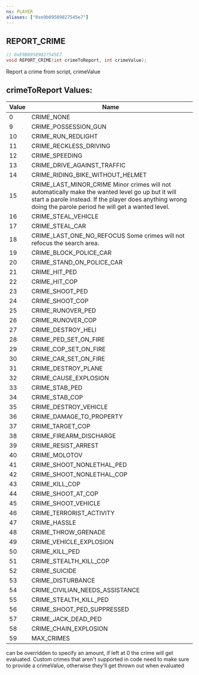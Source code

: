 ```yaml
---
ns: PLAYER
aliases: ["0xe9b09589827545e7"]
---
```

## REPORT_CRIME

```c
// 0xE9B09589827545E7
void REPORT_CRIME(int crimeToReport, int crimeValue);
```

Report a crime from script, crimeValue

## crimeToReport Values:
| Value | Name |
| --- | --- |
| 0 | CRIME_NONE |
| 9 | CRIME_POSSESSION_GUN |
| 10 | CRIME_RUN_REDLIGHT |
| 11 | CRIME_RECKLESS_DRIVING |
| 12 | CRIME_SPEEDING |
| 13 | CRIME_DRIVE_AGAINST_TRAFFIC |
| 14 | CRIME_RIDING_BIKE_WITHOUT_HELMET |
| 15 | CRIME_LAST_MINOR_CRIME Minor crimes will not automatically make the wanted level go up but it will start a parole instead. If the player does anything wrong doing the parole period he will get a wanted level. |
| 16 | CRIME_STEAL_VEHICLE |
| 17 | CRIME_STEAL_CAR |
| 18 | CRIME_LAST_ONE_NO_REFOCUS Some crimes will not refocus the search area. |
| 19 | CRIME_BLOCK_POLICE_CAR |
| 20 | CRIME_STAND_ON_POLICE_CAR |
| 21 | CRIME_HIT_PED |
| 22 | CRIME_HIT_COP |
| 23 | CRIME_SHOOT_PED |
| 24 | CRIME_SHOOT_COP |
| 25 | CRIME_RUNOVER_PED |
| 26 | CRIME_RUNOVER_COP |
| 27 | CRIME_DESTROY_HELI |
| 28 | CRIME_PED_SET_ON_FIRE |
| 29 | CRIME_COP_SET_ON_FIRE |
| 30 | CRIME_CAR_SET_ON_FIRE |
| 31 | CRIME_DESTROY_PLANE |
| 32 | CRIME_CAUSE_EXPLOSION |
| 33 | CRIME_STAB_PED |
| 34 | CRIME_STAB_COP |
| 35 | CRIME_DESTROY_VEHICLE |
| 36 | CRIME_DAMAGE_TO_PROPERTY |
| 37 | CRIME_TARGET_COP |
| 38 | CRIME_FIREARM_DISCHARGE |
| 39 | CRIME_RESIST_ARREST |
| 40 | CRIME_MOLOTOV |
| 41 | CRIME_SHOOT_NONLETHAL_PED |
| 42 | CRIME_SHOOT_NONLETHAL_COP |
| 43 | CRIME_KILL_COP |
| 44 | CRIME_SHOOT_AT_COP |
| 45 | CRIME_SHOOT_VEHICLE |
| 46 | CRIME_TERRORIST_ACTIVITY |
| 47 | CRIME_HASSLE |
| 48 | CRIME_THROW_GRENADE |
| 49 | CRIME_VEHICLE_EXPLOSION |
| 50 | CRIME_KILL_PED |
| 51 | CRIME_STEALTH_KILL_COP |
| 52 | CRIME_SUICIDE |
| 53 | CRIME_DISTURBANCE |
| 54 | CRIME_CIVILIAN_NEEDS_ASSISTANCE |
| 55 | CRIME_STEALTH_KILL_PED |
| 56 | CRIME_SHOOT_PED_SUPPRESSED |
| 57 | CRIME_JACK_DEAD_PED |
| 58 | CRIME_CHAIN_EXPLOSION |
| 59 | MAX_CRIMES |


can be overridden to specify an amount, if left at 0 the crime will get evaluated. Custom crimes that aren't supported in code need to make sure to provide a crimeValue, otherwise they'll get thrown out when evaluated

